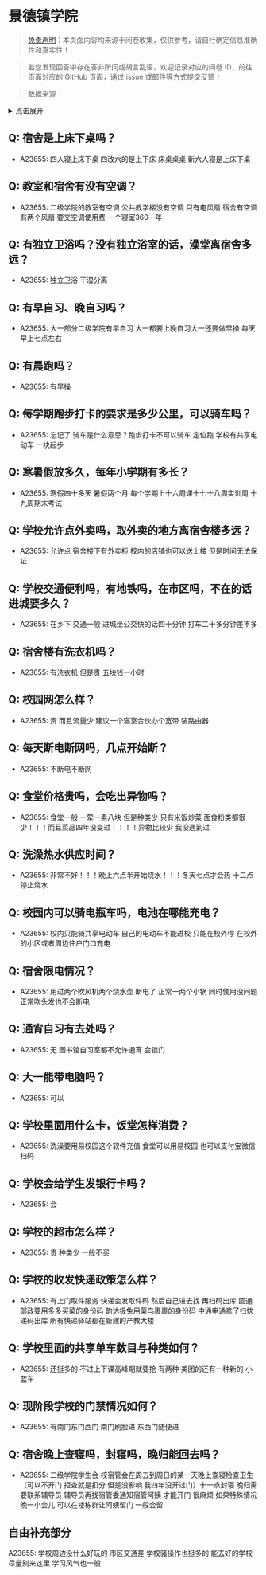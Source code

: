# 景德镇学院

> [免责声明](https://colleges.chat/#_3)：本页面内容均来源于问卷收集，仅供参考，请自行确定信息准确性和真实性！

> 若您发现回答中存在答非所问或胡言乱语，欢迎记录对应的问卷 ID，前往页面对应的 GitHub 页面，通过 issue 或邮件等方式提交反馈！

> 数据来源：

<details><summary>点击展开</summary>
<ul>
<li>A23655: 匿名 (2024 年 06 月)</li>
</ul>
</details>

## Q: 宿舍是上床下桌吗？

- A23655: 四人寝上床下桌  四改六的是上下床 床桌桌桌 新六人寝是上床下桌

## Q: 教室和宿舍有没有空调？

- A23655: 二级学院的教室有空调 公共教学楼没有空调 只有电风扇 宿舍有空调 有两个风扇 要交空调使用费 一个寝室360一年

## Q: 有独立卫浴吗？没有独立浴室的话，澡堂离宿舍多远？

- A23655: 独立卫浴 干湿分离

## Q: 有早自习、晚自习吗？

- A23655: 大一部分二级学院有早自习 大一都要上晚自习大一还要做早操 每天早上七点左右

## Q: 有晨跑吗？

- A23655: 有早操

## Q: 每学期跑步打卡的要求是多少公里，可以骑车吗？

- A23655: 忘记了 骑车是什么意思？跑步打卡不可以骑车 定位跑 学校有共享电动车 一块起步

## Q: 寒暑假放多久，每年小学期有多长？

- A23655: 寒假四十多天 暑假两个月 每个学期上十六周课十七十八周实训周 十九周期末考试

## Q: 学校允许点外卖吗，取外卖的地方离宿舍楼多远？

- A23655: 允许点 宿舍楼下有外卖柜 校内的店铺也可以送上楼 但是时间无法保证

## Q: 学校交通便利吗，有地铁吗，在市区吗，不在的话进城要多久？

- A23655: 在乡下 交通一般 进城坐公交快的话四十分钟 打车二十多分钟差不多

## Q: 宿舍楼有洗衣机吗？

- A23655: 有洗衣机 但是贵 五块钱一小时

## Q: 校园网怎么样？

- A23655: 贵  而且流量少 建议一个寝室合伙办个宽带 装路由器

## Q: 每天断电断网吗，几点开始断？

- A23655: 不断电不断网

## Q: 食堂价格贵吗，会吃出异物吗？

- A23655: 食堂一般 一荤一素八块 但是种类少 只有米饭炒菜 面食粉类都很少！！！而且菜品四年没变过！！！！异物比较少 我没遇到过

## Q: 洗澡热水供应时间？

- A23655: 非常不好！！！晚上六点半开始烧水！！！冬天七点才会热 十二点停止烧水

## Q: 校园内可以骑电瓶车吗，电池在哪能充电？

- A23655: 校内只能骑共享电动车 自己的电动车不能进校 只能在校外停 在校外的小区或者周边住户门口充电

## Q: 宿舍限电情况？

- A23655: 用过两个吹风机两个烧水壶 断电了 正常一两个小锅 同时使用没问题 正常吹头发也不会断电

## Q: 通宵自习有去处吗？

- A23655: 无 图书馆自习室都不允许通宵 会锁门

## Q: 大一能带电脑吗？

- A23655: 可以

## Q: 学校里面用什么卡，饭堂怎样消费？

- A23655: 洗澡要用易校园这个软件充值  食堂可以用易校园 也可以支付宝微信扫码

## Q: 学校会给学生发银行卡吗？

- A23655: 会

## Q: 学校的超市怎么样？

- A23655: 贵 种类少 一般不买

## Q: 学校的收发快递政策怎么样？

- A23655: 有上门取件服务 快递会发取件码 然后自己进去找 再扫码出库 圆通邮政要用多多买菜的身份码 韵达极兔用菜鸟裹裹的身份码 中通申通拿了扫快递码出库 所有快递驿站都在新建的产教大楼

## Q: 学校里面的共享单车数目与种类如何？

- A23655: 还挺多的 不过上下课高峰期就要抢 有两种 美团的还有一种新的 小蓝车

## Q: 现阶段学校的门禁情况如何？

- A23655: 有南门东门西门 南门刷脸进 东西门随便进

## Q: 宿舍晚上查寝吗，封寝吗，晚归能回去吗？

- A23655: 二级学院学生会 校宿管会在周五到周日的某一天晚上查寝检查卫生（可以不开门 拒查就是扣分 但是没影响 我四年没开过门）十一点封寝 晚归需要联系辅导员 辅导员再找宿管委通知宿管阿姨 才能开门 很麻烦 如果特殊情况 晚一小会儿 可以在楼栋群让阿姨留门 一般会留

## 自由补充部分

A23655: 学校周边没什么好玩的 市区交通差 学校骚操作也挺多的 能去好的学校尽量别来这里 学习风气也一般